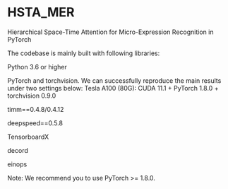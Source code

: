 # HSTA_MER
Hierarchical Space-Time Attention for Micro-Expression Recognition in PyTorch

The codebase is mainly built with following libraries:

Python 3.6 or higher

PyTorch and torchvision.
We can successfully reproduce the main results under two settings below:
Tesla A100 (80G): CUDA 11.1 + PyTorch 1.8.0 + torchvision 0.9.0


timm==0.4.8/0.4.12

deepspeed==0.5.8



TensorboardX

decord

einops

Note:
We recommend you to use PyTorch >= 1.8.0.
